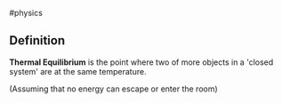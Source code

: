 #physics 
## Definition
**Thermal Equilibrium** is the point where two of more objects in a 'closed system' are at the same temperature. 

(Assuming that no energy can escape or enter the room)